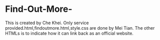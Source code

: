 # Find-Out-More-
This is created by Che Khei.
Only service provided.html,findoutmore.html,style.css are done by Mei Tian. The other HTMLs is to indicate how it can link back as an official website.
